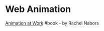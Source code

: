 # Web Animation

[Animation at Work](https://abookapart.com/products/animation-at-work) \#book - by Rachel Nabors

